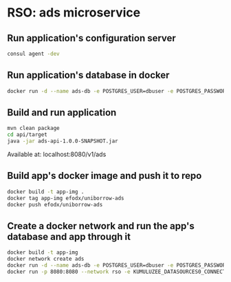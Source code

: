 # RSO: ads microservice

## Run application's configuration server

```bash
consul agent -dev
```

## Run application's database in docker

```bash
docker run -d --name ads-db -e POSTGRES_USER=dbuser -e POSTGRES_PASSWORD=postgres -e POSTGRES_DB=ads -p 5432:5432 postgres:13
```

## Build and run application

```bash
mvn clean package
cd api/target
java -jar ads-api-1.0.0-SNAPSHOT.jar
```

Available at: localhost:8080/v1/ads

## Build app's docker image and push it to repo

```bash
docker build -t app-img .
docker tag app-img efodx/uniborrow-ads
docker push efodx/uniborrow-ads 
```

## Create a docker network and run the app's database and app through it

```bash
docker build -t app-img
docker network create ads
docker run -d --name ads-db -e POSTGRES_USER=dbuser -e POSTGRES_PASSWORD=postgres -e POSTGRES_DB=ads -p 5432:5432 --network ads postgres:13
docker run -p 8080:8080 --network rso -e KUMULUZEE_DATASOURCES0_CONNECTIONURL=jdbc:postgresql://ads-db:5432/ads app-img
```

